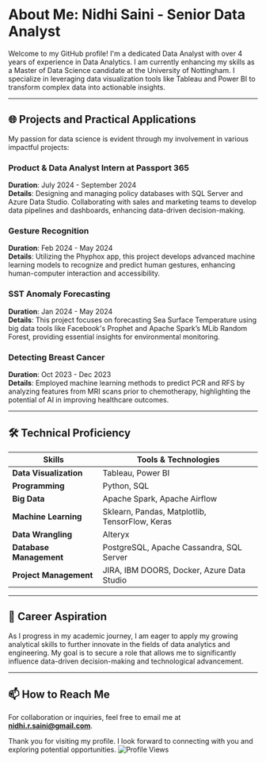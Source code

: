 # About Me: Nidhi Saini - Senior Data Analyst

Welcome to my GitHub profile! I'm a dedicated Data Analyst with over 4 years of experience in Data Analytics. I am currently enhancing my skills as a Master of Data Science candidate at the University of Nottingham. I specialize in leveraging data visualization tools like Tableau and Power BI to transform complex data into actionable insights.

---

## 🌐 Projects and Practical Applications

My passion for data science is evident through my involvement in various impactful projects:

### Product & Data Analyst Intern at Passport 365  
**Duration**: July 2024 - September 2024  
**Details**: Designing and managing policy databases with SQL Server and Azure Data Studio. Collaborating with sales and marketing teams to develop data pipelines and dashboards, enhancing data-driven decision-making.

### Gesture Recognition  
**Duration**: Feb 2024 - May 2024  
**Details**: Utilizing the Phyphox app, this project develops advanced machine learning models to recognize and predict human gestures, enhancing human-computer interaction and accessibility.

### SST Anomaly Forecasting  
**Duration**: Jan 2024 - May 2024  
**Details**: This project focuses on forecasting Sea Surface Temperature using big data tools like Facebook's Prophet and Apache Spark’s MLib Random Forest, providing essential insights for environmental monitoring.

### Detecting Breast Cancer  
**Duration**: Oct 2023 - Dec 2023  
**Details**: Employed machine learning methods to predict PCR and RFS by analyzing features from MRI scans prior to chemotherapy, highlighting the potential of AI in improving healthcare outcomes.

---

## 🛠 Technical Proficiency

| **Skills**               | **Tools & Technologies**                                 |
|--------------------------|---------------------------------------------------------|
| **Data Visualization**   | Tableau, Power BI                                       |
| **Programming**          | Python, SQL                                            |
| **Big Data**             | Apache Spark, Apache Airflow                            |
| **Machine Learning**     | Sklearn, Pandas, Matplotlib, TensorFlow, Keras         |
| **Data Wrangling**       | Alteryx                                                |
| **Database Management**  | PostgreSQL, Apache Cassandra, SQL Server               |
| **Project Management**   | JIRA, IBM DOORS, Docker, Azure Data Studio             |

---

## 🌟 Career Aspiration

As I progress in my academic journey, I am eager to apply my growing analytical skills to further innovate in the fields of data analytics and engineering. My goal is to secure a role that allows me to significantly influence data-driven decision-making and technological advancement.

---

## 📫 How to Reach Me

For collaboration or inquiries, feel free to email me at **nidhi.r.saini@gmail.com**.

Thank you for visiting my profile. I look forward to connecting with you and exploring potential opportunities.
![Profile Views](https://komarev.com/ghpvc/?username=NidhiSaini1&color=blue&label=Profile%20Views)
